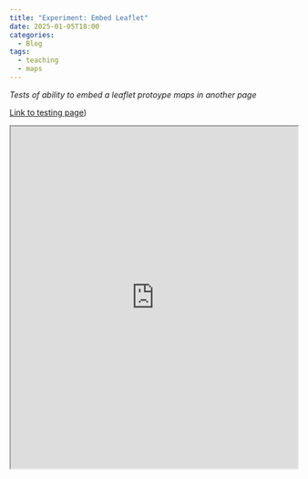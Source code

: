 ```yaml
---
title: "Experiment: Embed Leaflet"
date: 2025-01-05T18:00
categories:
  - Blog
tags:
  - teaching
  - maps
---
```

*Tests of ability to embed a leaflet protoype maps in another page*

[Link to testing page](https://kristinallarsen.github.io/leaflet/leaflet-tutorial.html))
  
<iframe width="100%" height="600" src="https://kristinallarsen.github.io/leaflet/leaflet-tutorial.html/"></iframe>


